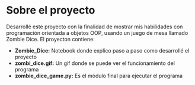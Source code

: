 # Sobre el proyecto

Desarrollé este proyecto con la finalidad de mostrar mis habilidades con programación orientada a objetos OOP, usando un juego de mesa llamado Zombie Dice. El proyecton contiene:
- **Zombie_Dice:** Notebook donde explico paso a paso como desarrollé el proyecto
- **zombi_dice.gif:** Un gif donde se puede ver el funcionamiento del programa
- **zombie_dice_game.py:** Es el módulo final para ejecutar el programa

